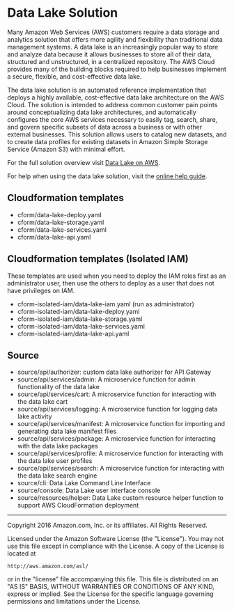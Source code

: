 # Data Lake Solution

Many Amazon Web Services (AWS) customers require a data storage and analytics solution that offers more agility and flexibility than traditional data management systems. A data lake is an increasingly popular way to store and analyze data because it allows businesses to store all of their data, structured and unstructured, in a centralized repository. The AWS Cloud provides many of the building blocks required to help businesses implement a secure, flexible, and cost-effective data lake.

The data lake solution is an automated reference implementation that deploys a highly available, cost-effective data lake architecture on the AWS Cloud.  The solution is intended to address common customer pain points around conceptualizing data lake architectures, and automatically configures the core AWS services necessary to easily tag, search, share, and govern specific subsets of data across a business or with other external businesses. This solution allows users to catalog new datasets, and to create data profiles for existing datasets in Amazon Simple Storage Service (Amazon S3) with minimal effort.

For the full solution overview visit [Data Lake on AWS](https://aws.amazon.com/answers/big-data/data-lake-solution).

For help when using the data lake solution, visit the [online help guide](http://docs.awssolutionsbuilder.com/data-lake/).

## Cloudformation templates

- cform/data-lake-deploy.yaml
- cform/data-lake-storage.yaml
- cform/data-lake-services.yaml
- cform/data-lake-api.yaml

## Cloudformation templates (Isolated IAM)

These templates are used when you need to deploy the IAM roles first as an administrator user, then use the others to deploy as a user that does not have privileges on IAM.

- cform-isolated-iam/data-lake-iam.yaml (run as administrator)
- cform-isolated-iam/data-lake-deploy.yaml
- cform-isolated-iam/data-lake-storage.yaml
- cform-isolated-iam/data-lake-services.yaml
- cform-isolated-iam/data-lake-api.yaml

## Source

- source/api/authorizer: custom data lake authorizer for API Gateway
- source/api/services/admin: A microservice function for admin functionality of the data lake
- source/api/services/cart: A microservice function for interacting with the data lake cart
- source/api/services/logging: A microservice function for logging data lake activity
- source/api/services/manifest: A microservice function for importing and generating data lake manifest files
- source/api/services/package: A microservice function for interacting with the data lake packages
- source/api/services/profile: A microservice function for interacting with the data lake user profiles
- source/api/services/search: A microservice function for interacting with the data lake search engine
- source/cli: Data Lake Command Line Interface
- source/console: Data Lake user interface console
- source/resources/helper: Data Lake custom resource helper function to support AWS CloudFormation deployment

***

Copyright 2016 Amazon.com, Inc. or its affiliates. All Rights Reserved.

Licensed under the Amazon Software License (the "License"). You may not use this file except in compliance with the License. A copy of the License is located at

    http://aws.amazon.com/asl/

or in the "license" file accompanying this file. This file is distributed on an "AS IS" BASIS, WITHOUT WARRANTIES OR CONDITIONS OF ANY KIND, express or implied. See the License for the specific language governing permissions and limitations under the License.
